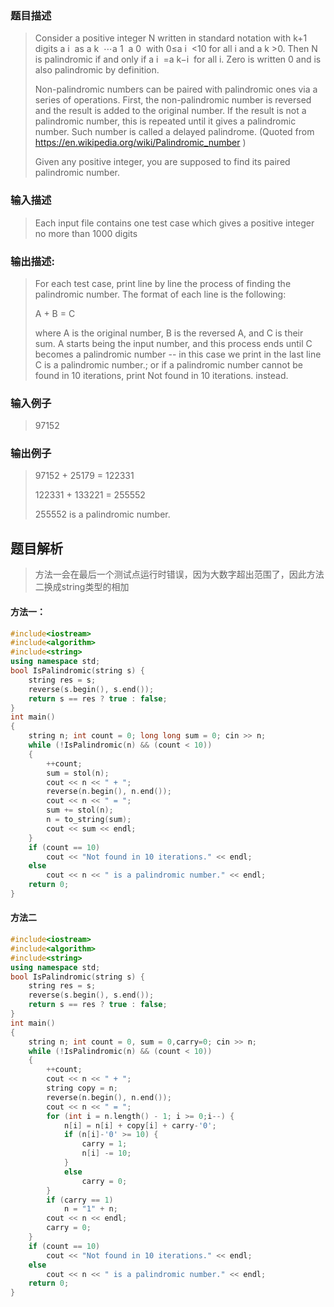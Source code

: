 ### 题目描述

> Consider a positive integer N written in standard notation with k+1 digits a
​i
​​  as a
​k
​​ ⋯a
​1
​​ a
​0
​​  with 0≤a
​i
​​ <10 for all i and a
​k
​​ >0. Then N is palindromic if and only if a
​i
​​ =a
​k−i
​​  for all i. Zero is written 0 and is also palindromic by definition.
>
>Non-palindromic numbers can be paired with palindromic ones via a series of operations. First, the non-palindromic number is reversed and the result is added to the original number. If the result is not a palindromic number, this is repeated until it gives a palindromic number. Such number is called a delayed palindrome. (Quoted from https://en.wikipedia.org/wiki/Palindromic_number )
>
>Given any positive integer, you are supposed to find its paired palindromic number.

### 输入描述

> Each input file contains one test case which gives a positive integer no more than 1000 digits


### 输出描述:
> For each test case, print line by line the process of finding the palindromic number. The format of each line is the following:
>
>A + B = C
>
>where A is the original number, B is the reversed A, and C is their sum. A starts being the input number, and this process ends until C becomes a palindromic number -- in this case we print in the last line C is a palindromic number.; or if a palindromic number cannot be found in 10 iterations, print Not found in 10 iterations. instead.

### 输入例子
> 97152

### 输出例子
>97152 + 25179 = 122331
>
>122331 + 133221 = 255552
>
>255552 is a palindromic number.

## 题目解析
> 方法一会在最后一个测试点运行时错误，因为大数字超出范围了，因此方法二换成string类型的相加

#### 方法一：
```C++
#include<iostream>
#include<algorithm>
#include<string>
using namespace std;
bool IsPalindromic(string s) {
	string res = s;
	reverse(s.begin(), s.end());
	return s == res ? true : false;
}
int main()
{
	string n; int count = 0; long long sum = 0; cin >> n;
	while (!IsPalindromic(n) && (count < 10))
	{
		++count;
		sum = stol(n);
		cout << n << " + ";
		reverse(n.begin(), n.end());
		cout << n << " = ";
		sum += stol(n);
		n = to_string(sum);
		cout << sum << endl;
	}
	if (count == 10)
		cout << "Not found in 10 iterations." << endl;
	else
		cout << n << " is a palindromic number." << endl;
	return 0;
}
```

#### 方法二
```C++
#include<iostream>
#include<algorithm>
#include<string>
using namespace std;
bool IsPalindromic(string s) {
	string res = s;
	reverse(s.begin(), s.end());
	return s == res ? true : false;
}
int main()
{
	string n; int count = 0, sum = 0,carry=0; cin >> n;
	while (!IsPalindromic(n) && (count < 10))
	{
		++count;
		cout << n << " + ";
		string copy = n;
		reverse(n.begin(), n.end());
		cout << n << " = ";
		for (int i = n.length() - 1; i >= 0;i--) {
			n[i] = n[i] + copy[i] + carry-'0';
			if (n[i]-'0' >= 10) {
				carry = 1;
				n[i] -= 10;
			}
			else
				carry = 0;
		}
		if (carry == 1)
			n = "1" + n;
		cout << n << endl;
		carry = 0;
	}
	if (count == 10)
		cout << "Not found in 10 iterations." << endl;
	else
		cout << n << " is a palindromic number." << endl;
	return 0;
}
```